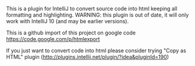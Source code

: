 This is a plugin for IntelliJ to convert source code into html keeping all formatting and highlighting.
WARNING: this plugin is out of date, it will only work with IntelliJ 10 (and may be earlier versions).

This is a github import of this project on google code https://code.google.com/p/htmlexport

If you just want to convert code into html please consider trying "Copy as HTML" plugin (http://plugins.intellij.net/plugin/?idea&pluginId=190)